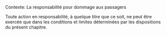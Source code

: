 Contexte: La responsabilité pour dommage aux passagers

Toute action en responsabilité, à quelque titre que ce soit, ne peut être exercée que dans les conditions et limites déterminées par les dispositions du présent chapitre.